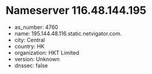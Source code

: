# Nameserver 116.48.144.195

* as_number: 4760
* name: 195.144.48.116.static.netvigator.com.
* city: Central
* country: HK
* organization: HKT Limited
* version: Unknown
* dnssec: false

